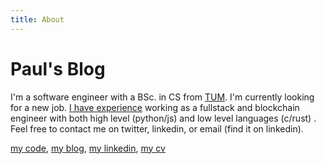 ```yaml
---
title: About
---
```


<h1 class="beginning">Paul's Blog</h1>

I'm a software engineer with a BSc. in CS from [TUM](https://en.wikipedia.org/wiki/Technical_University_of_Munich).
I'm currently looking for a new job. [I have experience](/looking_for_work.html) working as a fullstack and blockchain engineer with both high level (python/js) and low level languages (c/rust)
. Feel free to contact me on twitter, linkedin, or email (find it on linkedin).

[my code](https://www.github.com/paul-schaaf), [my blog](/blog), [my linkedin](https://www.linkedin.com/in/paulsimonschaaf/), [my cv](/PaulSchaaf_CV.pdf)

<style lang="stylus" scoped>
p
  font-size 20px

@media (max-width: $MQMobile)
  .beginning
    margin-top 0 !important
    text-align center
</style>
